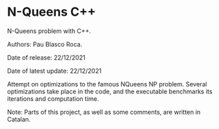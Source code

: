 # N-Queens C++
N-Queens problem with C++.

Authors: Pau Blasco Roca.

Date of release: 22/12/2021

Date of latest update: 22/12/2021

Attempt on optimizations to the famous NQueens NP problem. Several optimizations take place in the code, and the executable benchmarks its iterations and computation time.

Note: Parts of this project, as well as some comments, are written in Catalan.
